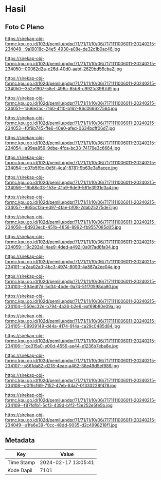 # Hasil

## Foto C Plano

https://sirekap-obj-formc.kpu.go.id/102d/pemilu/pdpr/71/71/11/10/06/7171111006011-20240215-234048--9a19018c-24e5-4930-a08e-de32c1b0ac46.jpg

https://sirekap-obj-formc.kpu.go.id/102d/pemilu/pdpr/71/71/11/10/06/7171111006011-20240215-234050--00062d2a-e26d-40d0-aabf-2629bd56cba2.jpg

https://sirekap-obj-formc.kpu.go.id/102d/pemilu/pdpr/71/71/11/10/06/7171111006011-20240215-234050--352e1907-58ef-496c-85b8-c992fc3987d9.jpg

https://sirekap-obj-formc.kpu.go.id/102d/pemilu/pdpr/71/71/11/10/06/7171111006011-20240215-234051--1d66e2ac-7160-4f10-b162-86c066627564.jpg

https://sirekap-obj-formc.kpu.go.id/102d/pemilu/pdpr/71/71/11/10/06/7171111006011-20240215-234053--f0f9b745-ffe6-40e0-afed-0634bdff06d7.jpg

https://sirekap-obj-formc.kpu.go.id/102d/pemilu/pdpr/71/71/11/10/06/7171111006011-20240215-234054--a99ea859-9dbe-4fca-bc33-74176e3c6664.jpg

https://sirekap-obj-formc.kpu.go.id/102d/pemilu/pdpr/71/71/11/10/06/7171111006011-20240215-234054--c07b5f9c-0d5f-4ca1-8781-9b63e3a5acee.jpg

https://sirekap-obj-formc.kpu.go.id/102d/pemilu/pdpr/71/71/11/10/06/7171111006011-20240215-234056--16b88c03-153e-41b9-9de9-561e3931e3a4.jpg

https://sirekap-obj-formc.kpu.go.id/102d/pemilu/pdpr/71/71/11/10/06/7171111006011-20240215-234057--965bc13a-ed97-4fae-b108-2dab25275de7.jpg

https://sirekap-obj-formc.kpu.go.id/102d/pemilu/pdpr/71/71/11/10/06/7171111006011-20240215-234058--8d933ecb-451b-4858-8992-fb9557085d05.jpg

https://sirekap-obj-formc.kpu.go.id/102d/pemilu/pdpr/71/71/11/10/06/7171111006011-20240215-234059--19c292a1-4ae9-4ded-a492-0a0f7ad6fa04.jpg

https://sirekap-obj-formc.kpu.go.id/102d/pemilu/pdpr/71/71/11/10/06/7171111006011-20240215-234101--a2aa02a3-4bc3-4974-8093-4a887a2ee04a.jpg

https://sirekap-obj-formc.kpu.go.id/102d/pemilu/pdpr/71/71/11/10/06/7171111006011-20240215-234103--394edf7d-5d34-4bde-9a74-51f70598da80.jpg

https://sirekap-obj-formc.kpu.go.id/102d/pemilu/pdpr/71/71/11/10/06/7171111006011-20240215-234104--550ec32e-b794-4a36-b2e6-eaf69b80e09a.jpg

https://sirekap-obj-formc.kpu.go.id/102d/pemilu/pdpr/71/71/11/10/06/7171111006011-20240215-234105--08939149-d44a-4174-914a-ca29c0485d84.jpg

https://sirekap-obj-formc.kpu.go.id/102d/pemilu/pdpr/71/71/11/10/06/7171111006011-20240215-234106--1ce315a0-e00d-4559-ae44-e1236b7eba8e.jpg

https://sirekap-obj-formc.kpu.go.id/102d/pemilu/pdpr/71/71/11/10/06/7171111006011-20240215-234107--c861da82-d218-4eae-a462-38e49d5ef986.jpg

https://sirekap-obj-formc.kpu.go.id/102d/pemilu/pdpr/71/71/11/10/06/7171111006011-20240215-234108--d0f9cf69-7152-47eb-84a7-01330228f478.jpg

https://sirekap-obj-formc.kpu.go.id/102d/pemilu/pdpr/71/71/11/10/06/7171111006011-20240215-234109--f87fd1b1-5cf3-439d-b1f3-f3e252e5fe5b.jpg

https://sirekap-obj-formc.kpu.go.id/102d/pemilu/pdpr/71/71/11/10/06/7171111006011-20240215-234049--a1fe6e39-f0cc-48dd-9035-d2c4998218f1.jpg


## Metadata

| Key        | Value               |
| ---------- | ------------------- |
| Time Stamp | 2024-02-17 13:05:41 |
| Kode Dapil | 7101                |



